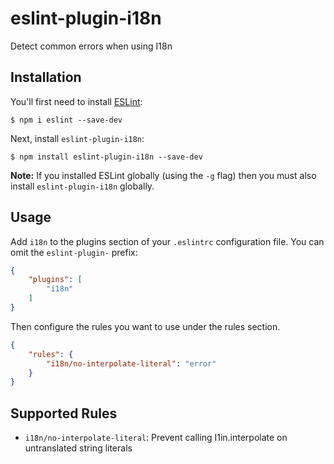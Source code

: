# eslint-plugin-i18n

Detect common errors when using I18n

## Installation

You'll first need to install [ESLint](http://eslint.org):

```
$ npm i eslint --save-dev
```

Next, install `eslint-plugin-i18n`:

```
$ npm install eslint-plugin-i18n --save-dev
```

**Note:** If you installed ESLint globally (using the `-g` flag) then you must also install `eslint-plugin-i18n` globally.

## Usage

Add `i18n` to the plugins section of your `.eslintrc` configuration file. You can omit the `eslint-plugin-` prefix:

```json
{
    "plugins": [
        "i18n"
    ]
}
```


Then configure the rules you want to use under the rules section.

```json
{
    "rules": {
        "i18n/no-interpolate-literal": "error"
    }
}
```

## Supported Rules

* `i18n/no-interpolate-literal`: Prevent calling I1in.interpolate on untranslated string literals





